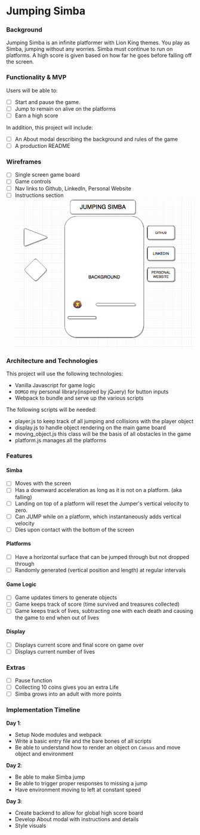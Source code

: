 # Jumping Simba

### Background
Jumping Simba is an infinite platformer with Lion King themes. You play as Simba, jumping without any worries.
Simba must continue to run on platforms. A high score is given based on how far he goes before falling off the screen.

### Functionality & MVP  

Users will be able to:

- [ ] Start and pause the game.
- [ ] Jump to remain on alive on the platforms
- [ ] Earn a high score

In addition, this project will include:

- [ ] An About modal describing the background and rules of the game
- [ ] A production README

### Wireframes
- [ ] Single screen game board
- [ ] Game controls
- [ ] Nav links to Github, LinkedIn, Personal Website
- [ ] Instructions section
![wireframe](./wireframe.png)

### Architecture and Technologies
This project will use the following technologies:
- Vanilla Javascript for game logic
- `DOMGO` my personal library(inspired by jQuery) for button inputs
- Webpack to bundle and serve up the various scripts

The following scripts will be needed:
- player.js to keep track of all jumping and collisions with the player object
- display.js to handle object rendering on the main game board
- moving_object.js this class will be the basis of all obstacles in the game
- platform.js manages all the platforms


### Features

#### Simba
- [ ] Moves with the screen
- [ ] Has a downward acceleration as long as it is not on a platform. (aka falling)  
- [ ] Landing on top of a platform will reset the Jumper's vertical velocity to zero.
- [ ] Can JUMP while on a platform, which instantaneously adds vertical velocity
- [ ] Dies upon contact with the bottom of the screen

#### Platforms
- [ ] Have a horizontal surface that can be jumped through but not dropped through
- [ ] Randomly generated (vertical position and length) at regular intervals

#### Game Logic
- [ ] Game updates timers to generate objects
- [ ] Game keeps track of score (time survived and treasures collected)
- [ ] Game keeps track of lives, subtracting one with each death and causing the game to end when out of lives

#### Display
- [ ] Displays current score and final score on game over
- [ ] Displays current number of lives

### Extras
- [ ] Pause function
- [ ] Collecting 10 coins gives you an extra Life
- [ ] Simba grows into an adult with more points

### Implementation Timeline

**Day 1**:
- Setup Node modules and webpack
- Write a basic entry file and the bare bones of all scripts
- Be able to understand how to render an object on `Canvas` and move object and environment

**Day 2**:

- Be able to make Simba jump
- Be able to trigger proper responses to missing a jump
- Have environment moving to left at constant speed

**Day 3**:

- Create backend to allow for global high score board
- Develop About modal with instructions and details
- Style visuals
